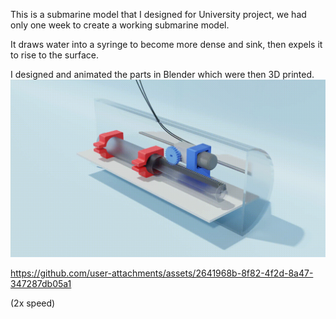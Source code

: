 This is a submarine model that I designed for University project, we had only one week to create a working submarine model.

It draws water into a syringe to become more dense and sink, then expels it to rise to the surface.

I designed and animated the parts in Blender which were then 3D printed.
![alt text](outputC.gif)


https://github.com/user-attachments/assets/2641968b-8f82-4f2d-8a47-347287db05a1



(2x speed)
